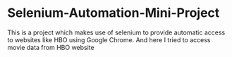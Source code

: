 # Selenium-Automation-Mini-Project
This is a project which makes use of selenium to provide automatic access to websites like HBO using Google Chrome. And here I tried to access movie data from HBO website
